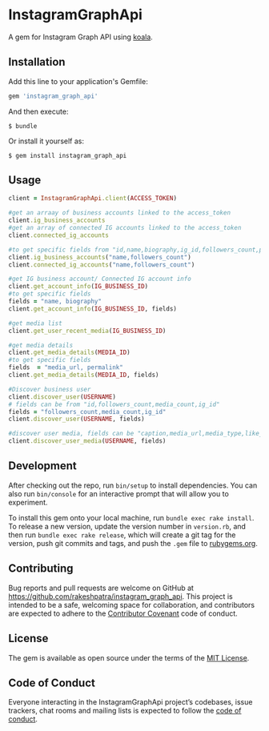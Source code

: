 # InstagramGraphApi

A gem for Instagram Graph API using [koala](https://github.com/arsduo/koala).

## Installation

Add this line to your application's Gemfile:

```ruby
gem 'instagram_graph_api'
```

And then execute:

    $ bundle

Or install it yourself as:

    $ gem install instagram_graph_api

## Usage

```ruby
client = InstagramGraphApi.client(ACCESS_TOKEN)

#get an arraay of business accounts linked to the access_token
client.ig_business_accounts
#get an array of connected IG accounts linked to the access_token
client.connected_ig_accounts

#to get specific fields from "id,name,biography,ig_id,followers_count,profile_picture_url,username"
client.ig_business_accounts("name,followers_count")
client.connected_ig_accounts("name,followers_count")

#get IG business account/ Connected IG account info
client.get_account_info(IG_BUSINESS_ID)
#to get specific fields
fields = "name, biography"
client.get_account_info(IG_BUSINESS_ID, fields)

#get media list
client.get_user_recent_media(IG_BUSINESS_ID)

#get media details
client.get_media_details(MEDIA_ID)
#to get specific fields
fields  = "media_url, permalink"
client.get_media_details(MEDIA_ID, fields)

#Discover business user
client.discover_user(USERNAME)
# fields can be from "id,followers_count,media_count,ig_id"
fields = "followers_count,media_count,ig_id"
client.discover_user(USERNAME, fields)

#discover user media, fields can be "caption,media_url,media_type,like_count,comments_count,id"
client.discover_user_media(USERNAME, fields)
```

## Development

After checking out the repo, run `bin/setup` to install dependencies. You can also run `bin/console` for an interactive prompt that will allow you to experiment.

To install this gem onto your local machine, run `bundle exec rake install`. To release a new version, update the version number in `version.rb`, and then run `bundle exec rake release`, which will create a git tag for the version, push git commits and tags, and push the `.gem` file to [rubygems.org](https://rubygems.org).

## Contributing

Bug reports and pull requests are welcome on GitHub at https://github.com/rakeshpatra/instagram_graph_api. This project is intended to be a safe, welcoming space for collaboration, and contributors are expected to adhere to the [Contributor Covenant](http://contributor-covenant.org) code of conduct.

## License

The gem is available as open source under the terms of the [MIT License](https://opensource.org/licenses/MIT).

## Code of Conduct

Everyone interacting in the InstagramGraphApi project’s codebases, issue trackers, chat rooms and mailing lists is expected to follow the [code of conduct](https://github.com/rakeshpatra/instagram_graph_api/blob/master/CODE_OF_CONDUCT.md).
